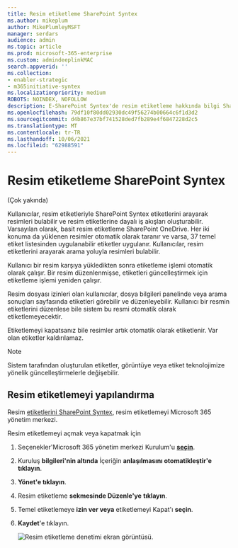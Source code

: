 ```yaml
---
title: Resim etiketleme SharePoint Syntex
ms.author: mikeplum
author: MikePlumleyMSFT
manager: serdars
audience: admin
ms.topic: article
ms.prod: microsoft-365-enterprise
ms.custom: admindeeplinkMAC
search.appverid: ''
ms.collection:
- enabler-strategic
- m365initiative-syntex
ms.localizationpriority: medium
ROBOTS: NOINDEX, NOFOLLOW
description: E-SharePoint Syntex'de resim etiketleme hakkında bilgi SharePoint Syntex
ms.openlocfilehash: 79df10f80dd02930dc49f56274b00664c6f1d3d2
ms.sourcegitcommit: d4b867e37bf741528ded7fb289e4f6847228d2c5
ms.translationtype: MT
ms.contentlocale: tr-TR
ms.lasthandoff: 10/06/2021
ms.locfileid: "62988591"
---
```

# <a name="image-tagging-in-sharepoint-syntex"></a>Resim etiketleme SharePoint Syntex

(Çok yakında)

Kullanıcılar, resim etiketleriyle SharePoint Syntex etiketlerini arayarak resimleri bulabilir ve resim etiketlerine dayalı iş akışları oluşturabilir. Varsayılan olarak, basit resim etiketleme SharePoint OneDrive. Her iki konuma da yüklenen resimler otomatik olarak taranır ve varsa, 37 temel etiket listesinden uygulanabilir etiketler uygulanır. Kullanıcılar, resim etiketlerini arayarak arama yoluyla resimleri bulabilir.

Kullanıcı bir resim karşıya yükledikten sonra etiketleme işlemi otomatik olarak çalışır. Bir resim düzenlenmişse, etiketleri güncelleştirmek için etiketleme işlemi yeniden çalışır.

Resim dosyası izinleri olan kullanıcılar, dosya bilgileri panelinde veya arama sonuçları sayfasında etiketleri görebilir ve düzenleyebilir. Kullanıcı bir resmin etiketlerini düzenlese bile sistem bu resmi otomatik olarak etiketlemeyecektir.

Etiketlemeyi kapatsanız bile resimler artık otomatik olarak etiketlenir. Var olan etiketler kaldırılamaz.

> [!NOTE]
> Sistem tarafından oluşturulan etiketler, görüntüye veya etiket teknolojimize yönelik güncelleştirmelerle değişebilir.


## <a name="configure-image-tagging"></a>Resim etiketlemeyi yapılandırma

Resim [etiketlerini SharePoint Syntex](set-up-content-understanding.md), resim etiketlemeyi Microsoft 365 yönetim merkezi.  

Resim etiketlemeyi açmak veya kapatmak için

1. Seçenekler'Microsoft 365 yönetim merkezi Kurulum'u <a href="https://go.microsoft.com/fwlink/p/?linkid=2171997" target="_blank">**seçin**</a>.

2. Kuruluş **bilgileri'nin altında** İçeriğin **anlaşılmasını otomatikleştir'e tıklayın**.

3. **Yönet'e tıklayın**.

4. Resim etiketleme **sekmesinde Düzenle'ye** **tıklayın**.

5. Temel etiketlemeye **izin ver veya** etiketlemeyi Kapat'ı **seçin**.

6. **Kaydet**'e tıklayın.

    ![Resim etiketleme denetimi ekran görüntüsü.](../media/content-understanding/sharepoint-syntex-image-tagging-control.png)
